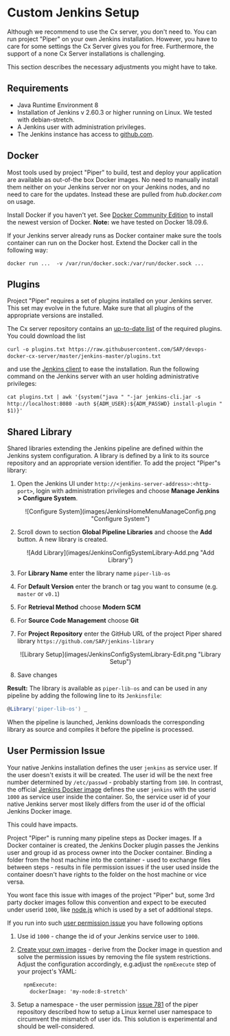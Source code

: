 # Custom Jenkins Setup

Although we recommend to use the Cx server, you don't need to. You can run project "Piper" on your own Jenkins installation. However, you have to care for some settings the Cx Server gives you for free. Furthermore, the support of a none Cx Server installations is challenging. 	

This section describes the necessary adjustments you might have to take.

## Requirements

* Java Runtime Environment 8
* Installation of Jenkins v 2.60.3 or higher running on Linux. We tested with debian-stretch.
* A Jenkins user with administration privileges.
* The Jenkins instance has access to [github.com][github].

## Docker
Most tools used by project "Piper" to build, test and deploy your application are available as out-of-the box Docker images. No need to manually install them neither on your Jenkins server nor on your Jenkins nodes, and no need to care for the updates. Instead these are pulled from *hub.docker.com* on usage.

Install Docker if you haven't yet. See [Docker Community Edition][docker-install] to install the newest version of Docker.
**Note:** we have tested on Docker 18.09.6.

If your Jenkins server already runs as Docker container make sure the tools container can run on the Docker host. Extend the Docker call in the following way:

```
docker run ...  -v /var/run/docker.sock:/var/run/docker.sock ...
```

## Plugins 

Project "Piper" requires a set of plugins installed on your Jenkins server. This set may evolve in the future. Make sure that all plugins of the appropriate versions are installed.

The Cx server repository contains an [up-to-date list][devops-cxs-plugins] of the required plugins. You could download the list 

```
curl -o plugins.txt https://raw.githubusercontent.com/SAP/devops-docker-cx-server/master/jenkins-master/plugins.txt
```

and use the [Jenkins client][jenkins-doc-client] to ease the installation. Run the following command on the Jenkins server with an user holding administrative privileges:

```
cat plugins.txt | awk '{system("java " "-jar jenkins-cli.jar -s http://localhost:8080 -auth ${ADM_USER}:${ADM_PASSWD} install-plugin " $1)}'
```

## Shared Library

Shared libraries extending the Jenkins pipeline are defined within the Jenkins system configuration. A library is defined by a link to its source repository and an appropriate version identifier. To add the project "Piper"s library:

1. Open the Jenkins UI under `http://<jenkins-server-address>:<http-port>`, login with administration privileges and choose **Manage Jenkins > Configure System**.

   <p align="center">
   ![Configure System](images/JenkinsHomeMenuManageConfig.png "Configure System")
   </p>

1. Scroll down to section **Global Pipeline Libraries** and choose the **Add** button. A new library is created.

   <p align="center">
   ![Add Library](images/JenkinsConfigSystemLibrary-Add.png "Add Library")
   </p>

1. For **Library Name** enter the library name `piper-lib-os`

1. For **Default Version** enter the branch or tag you want to consume (e.g. `master` or `v0.1`)

1. For **Retrieval Method** choose **Modern SCM**

1. For **Source Code Management** choose **Git**

1. For **Project Repository** enter the GitHub URL of the project Piper shared library `https://github.com/SAP/jenkins-library`

   <p align="center">
   ![Library Setup](images/JenkinsConfigSystemLibrary-Edit.png "Library Setup")
   </p>

1. Save changes

**Result:** The library is available as `piper-lib-os` and can be used in any pipeline by adding the following line to its `Jenkinsfile`:

```groovy
@Library('piper-lib-os') _
```

When the pipeline is launched, Jenkins downloads the corresponding library as source and compiles it before the pipeline is processed.


## User Permission Issue

Your native Jenkins installation defines the user `jenkins` as service user. If the user doesn't exists it will be created. The user id will be the next free number determined by `/etc/passwd` - probably starting from `100`.
In contrast, the official [Jenkins Docker image][jenkins-docker-image] defines the user `jenkins` with the userid `1000` as service user inside the container. 
So, the service user id of your native Jenkins server most likely differs from the user id of the official Jenkins Docker image.

This could have impacts. 

Project "Piper" is running many pipeline steps as Docker images. If a Docker container is created, the Jenkins Docker plugin passes the Jenkins user and group id as process owner into the Docker container.
Binding a folder from the host machine into the container - used to exchange files between steps - results in file permission issues if the user used inside the container doesn't have rights to the folder on the host machine or vice versa.

You wont face this issue with images of the project "Piper" but, some 3rd party docker images follow this convention and expect to be executed under userid `1000`, like [node.js][dockerhub-node] which is used by a set of additional steps. 

If you run into such [user permission issue][piper-issue-781] you have following options

1. Use id `1000` - change the id of your Jenkins service user to `1000`.

1. [Create your own images][docker-getstarted] - derive from the Docker image in question and solve the permission issues by removing the file system restrictions. Adjust the configuration accordingly, e.g.adjust the `npmExecute` step of your project's YAML:

   ```
     npmExecute:
       dockerImage: 'my-node:8-stretch'
   ```

1. Setup a namespace - the user permission [issue 781][piper-issue-781] of the piper repository described how to setup a Linux kernel user namespace to circumvent the mismatch of user ids. This solution is experimental and should be well-considered.


[github]: https://github.com
[docker-install]: https://docs.docker.com/install
[dockerhub-node]: https://hub.docker.com/_/node/
[docker-getstarted]: https://docs.docker.com/get-started/
[jenkins-doc-client]: https://jenkins.io/doc/book/managing/cli/
[jenkins-docker-image]: https://github.com/jenkinsci/docker/
[piper-library-pages]: https://sap.github.io/jenkins-library
[piper-issue-781]: https://github.com/SAP/jenkins-library/issues/781

[devops-docker-images]: https://github.com/SAP/devops-docker-images
[devops-cxs-plugins]: https://github.com/SAP/devops-docker-cx-server/blob/master/jenkins-master/plugins.txt


